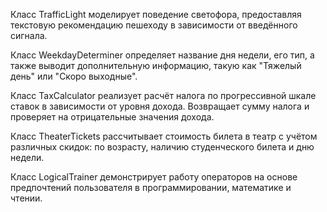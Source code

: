 Класс TrafficLight моделирует поведение светофора, предоставляя текстовую рекомендацию пешеходу в зависимости от 
введённого сигнала.

Класс WeekdayDeterminer определяет название дня недели, его тип,
а также выводит дополнительную информацию, такую как "Тяжелый день" или "Скоро выходные".

Класс TaxCalculator реализует расчёт налога по прогрессивной шкале ставок в зависимости от уровня дохода. 
Возвращает сумму налога и проверяет на отрицательные значения дохода.

Класс TheaterTickets рассчитывает стоимость билета в театр с учётом различных скидок: по возрасту, 
наличию студенческого билета и дню недели. 

Класс LogicalTrainer демонстрирует работу операторов на основе предпочтений пользователя в 
программировании, математике и чтении.
